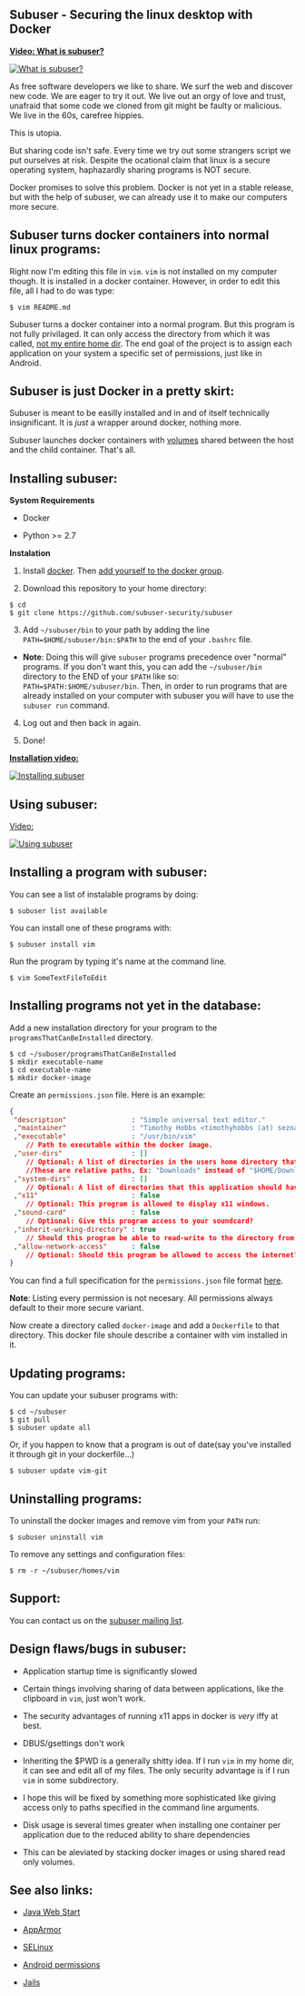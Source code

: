 Subuser - Securing the linux desktop with Docker
--------------------------
[**Video: What is subuser?**](http://www.youtube.com/watch?v=-9F8uXFcVFA)

[![What is subuser?](http://img.youtube.com/vi/-9F8uXFcVFA/0.jpg)](http://www.youtube.com/watch?v=-9F8uXFcVFA)


As free software developers we like to share.  We surf the web and discover new code.  We are eager to try it out.  We live out an orgy of love and trust, unafraid that some code we cloned from git might be faulty or malicious.  We live in the 60s, carefree hippies.

This is utopia.

But sharing code isn't safe.  Every time we try out some strangers script we put ourselves at risk.  Despite the ocational claim that linux is a secure operating system, haphazardly sharing programs is NOT secure.

Docker promises to solve this problem.  Docker is not yet in a stable release, but with the help of subuser, we can already use it to make our computers more secure.

Subuser turns docker containers into normal linux programs:
------------------------------------------------------------

Right now I'm editing this file in `vim`.  `vim` is not installed on my computer though.  It is installed in a docker container.  However, in order to edit this file, all I had to do was type:

````
$ vim README.md
````

Subuser turns a docker container into a normal program.  But this program is not fully privilaged.  It can only access the directory from which it was called, [not my entire home dir](http://xkcd.com/1200/).  The end goal of the project is to assign each application on your system a specific set of permissions, just like in Android.

Subuser is just Docker in a pretty skirt:
----------------------------------------

Subuser is meant to be easilly installed and in and of itself technically insignificant.  It is *just* a wrapper around docker, nothing more.

Subuser launches docker containers with [volumes](http://docs.docker.io/en/latest/use/working_with_volumes/) shared between the host and the child container. That's all.

Installing subuser:
-------------------

**System Requirements**

 * Docker

 * Python >= 2.7

**Instalation**

1. Install [docker](http://www.docker.io/gettingstarted/#h_installation). Then [add yourself to the docker group](http://docs.docker.io/en/v0.7.3/use/basics/).

2. Download this repository to your home directory:

  ````
  $ cd
  $ git clone https://github.com/subuser-security/subuser
  ````

3. Add `~/subuser/bin` to your path by adding the line `PATH=$HOME/subuser/bin:$PATH` to the end of your `.bashrc` file.

  - **Note**: Doing this will give `subuser` programs precedence over "normal" programs.  If you don't want this, you can add the `~/subuser/bin` directory to the END of your `$PATH` like so: `PATH=$PATH:$HOME/subuser/bin`.  Then, in order to run programs that are already installed on your computer with subuser you will have to use the `subuser run` command.

4. Log out and then back in again.

5. Done!

[**Installation video:**](http://www.youtube.com/watch?v=ahgRx5U4V7E)

[![Installing subuser](http://img.youtube.com/vi/ahgRx5U4V7E/0.jpg)](http://www.youtube.com/watch?v=ahgRx5U4V7E)

Using subuser:
--------------

[Video:](http://www.youtube.com/watch?v=KZrs8KngN68)

[![Using subuser](http://img.youtube.com/vi/KZrs8KngN68/0.jpg)](http://www.youtube.com/watch?v=KZrs8KngN68)

Installing a program with subuser:
----------------------------------

You can see a list of instalable programs by doing:

````
$ subuser list available
````

You can install one of these programs with:

````
$ subuser install vim
````

Run the program by typing it's name at the command line.

````
$ vim SomeTextFileToEdit
````

Installing programs not yet in the database:
----------------------------------------

Add a new installation directory for your program to the `programsThatCanBeInstalled` directory.

````
$ cd ~/subuser/programsThatCanBeInstalled
$ mkdir executable-name
$ cd executable-name
$ mkdir docker-image
````

Create an `permissions.json` file.  Here is an example:

````json
{
 "description"                : "Simple universal text editor."
 ,"maintainer"                : "Timothy Hobbs <timothyhobbs (at) seznam dot cz>"
 ,"executable"                : "/usr/bin/vim"
    // Path to executable within the docker image.
 ,"user-dirs"                 : []
    // Optional: A list of directories in the users home directory that this application should have read-write access to.
    //These are relative paths, Ex: "Downloads" instead of "$HOME/Downloads".
 ,"system-dirs"               : []
    // Optional: A list of directories that this application should have read only access to.  Absolute paths: Ex: "/usr"
 ,"x11"                       : false
    // Optional: This program is allowed to display x11 windows.
 ,"sound-card"                : false
    // Optional: Give this program access to your soundcard?
 ,"inherit-working-directory" : true
    // Should this program be able to read-write to the directory from which it was called.
 ,"allow-network-access"      : false
    // Optional: Should this program be allowed to access the internet?
}
````

You can find a full specification for the `permissions.json` file format [here](docs/permissions-dot-json-file-format.md).

**Note**: Listing every permission is not necesary.  All permissions always default to their more secure variant.

Now create a directory called `docker-image` and add a `Dockerfile` to that directory.  This docker file shoule describe a container with vim installed in it.

Updating programs:
------------------

You can update your subuser programs with:

````
$ cd ~/subuser
$ git pull
$ subuser update all
````

Or, if you happen to know that a program is out of date(say you've installed it through git in your dockerfile...)

````
$ subuser update vim-git
````


Uninstalling programs:
----------------------

To uninstall the docker images and remove vim from your `PATH` run:

````
$ subuser uninstall vim
````

To remove any settings and configuration files:

````
$ rm -r ~/subuser/homes/vim
````

Support:
--------
You can contact us on the [subuser mailing list](https://groups.google.com/forum/#!forum/subuser).

Design flaws/bugs in subuser:
------------------------

* Application startup time is significantly slowed

* Certain things involving sharing of data between applications, like the clipboard in `vim`, just won't work.

* The security advantages of running x11 apps in docker is *very* iffy at best.

* DBUS/gsettings don't work

* Inheriting the $PWD is a generally shitty idea.  If I run `vim` in my home dir, it can see and edit all of my files.  The only security advantage is if I run `vim` in some subdirectory.
 - I hope this will be fixed by something more sophisticated like giving access only to paths specified in the command line arguments.

* Disk usage is several times greater when installing one container per application due to the reduced ability to share dependencies
 - This can be aleviated by stacking docker images or using shared read only volumes.

See also links:
---------------

 * [Java Web Start](http://en.wikipedia.org/wiki/Java_Web_Start)

 * [AppArmor](http://en.wikipedia.org/wiki/AppArmor)

 * [SELinux](http://en.wikipedia.org/wiki/Security-Enhanced_Linux)
 
 * [Android permissions](http://developer.android.com/guide/topics/security/permissions.html)

 * [Jails](http://en.wikipedia.org/wiki/Jail_%28computer_security%29)
